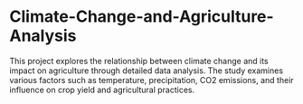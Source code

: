 # Climate-Change-and-Agriculture-Analysis
This project explores the relationship between climate change and its impact on agriculture through detailed data analysis. The study examines various factors such as temperature, precipitation, CO2 emissions, and their influence on crop yield and agricultural practices. 
